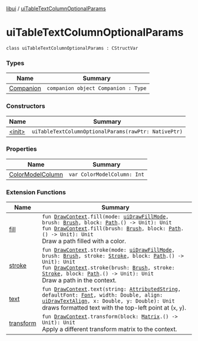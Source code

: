 [libui](../README.md) / [uiTableTextColumnOptionalParams](README.md)

# uiTableTextColumnOptionalParams

`class uiTableTextColumnOptionalParams : CStructVar`

### Types

| Name | Summary |
|---|---|
| [Companion](-companion.md) | `companion object Companion : Type` |

### Constructors

| Name | Summary |
|---|---|
| [&lt;init&gt;](-init-.md) | `uiTableTextColumnOptionalParams(rawPtr: NativePtr)` |

### Properties

| Name | Summary |
|---|---|
| [ColorModelColumn](-color-model-column.md) | `var ColorModelColumn: Int` |

### Extension Functions

| Name | Summary |
|---|---|
| [fill](../../libui.ktx.draw/fill.md) | `fun `[`DrawContext`](../../libui.ktx/-draw-context.md)`.fill(mode: `[`uiDrawFillMode`](../ui-draw-fill-mode.md)`, brush: `[`Brush`](../../libui.ktx.draw/-brush/README.md)`, block: `[`Path`](../../libui.ktx.draw/-path/README.md)`.() -> Unit): Unit`<br>`fun `[`DrawContext`](../../libui.ktx/-draw-context.md)`.fill(brush: `[`Brush`](../../libui.ktx.draw/-brush/README.md)`, block: `[`Path`](../../libui.ktx.draw/-path/README.md)`.() -> Unit): Unit`<br>Draw a path filled with a color. |
| [stroke](../../libui.ktx.draw/stroke.md) | `fun `[`DrawContext`](../../libui.ktx/-draw-context.md)`.stroke(mode: `[`uiDrawFillMode`](../ui-draw-fill-mode.md)`, brush: `[`Brush`](../../libui.ktx.draw/-brush/README.md)`, stroke: `[`Stroke`](../../libui.ktx.draw/-stroke/README.md)`, block: `[`Path`](../../libui.ktx.draw/-path/README.md)`.() -> Unit): Unit`<br>`fun `[`DrawContext`](../../libui.ktx/-draw-context.md)`.stroke(brush: `[`Brush`](../../libui.ktx.draw/-brush/README.md)`, stroke: `[`Stroke`](../../libui.ktx.draw/-stroke/README.md)`, block: `[`Path`](../../libui.ktx.draw/-path/README.md)`.() -> Unit): Unit`<br>Draw a path in the context. |
| [text](../../libui.ktx.draw/text.md) | `fun `[`DrawContext`](../../libui.ktx/-draw-context.md)`.text(string: `[`AttributedString`](../../libui.ktx.draw/-attributed-string/README.md)`, defaultFont: `[`Font`](../../libui.ktx.draw/-font/README.md)`, width: Double, align: `[`uiDrawTextAlign`](../ui-draw-text-align.md)`, x: Double, y: Double): Unit`<br>draws formatted text with the top-left point at (`x`, `y`). |
| [transform](../../libui.ktx.draw/transform.md) | `fun `[`DrawContext`](../../libui.ktx/-draw-context.md)`.transform(block: `[`Matrix`](../../libui.ktx.draw/-matrix/README.md)`.() -> Unit): Unit`<br>Apply a different transform matrix to the context. |
